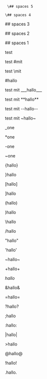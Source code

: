 
     \## spaces 5

    \## spaces 4

   \## spaces 3

  \## spaces 2

 \## spaces 1

test <mit>

test #mit

test \mit

\#hallo

test mit \_\_\_hallo\_\_\_

test mit \*\*hallo\*\*

test mit \-\-hallo\-\-

test mit \~hallo\~

\_one

\*one

\-one

\~one

{hallo}

}hallo

[hallo]

]hallo

(hallo)

)hallo

\hallo

/hallo

"hallo"

'hallo'

~hallo~

+hallo+

$hallo$

&hallo&

=hallo=

?hallo?

;hallo

:hallo:

|hallo|

<hallo>

\>hallo

@hallo@

!hallo!

.hallo.

